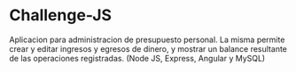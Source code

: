 # Challenge-JS
Aplicacion para administracion de presupuesto personal. La misma permite crear y editar ingresos y egresos de dinero, y mostrar un balance resultante de las operaciones registradas. (Node JS, Express, Angular y MySQL)
